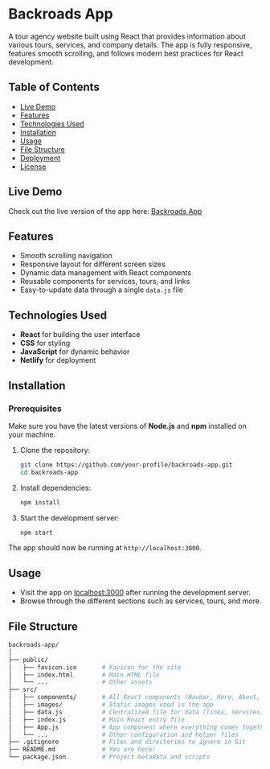 # Backroads App

A tour agency website built using React that provides information about various tours, services, and company details. The app is fully responsive, features smooth scrolling, and follows modern best practices for React development.

## Table of Contents

- [Live Demo](#live-demo)
- [Features](#features)
- [Technologies Used](#technologies-used)
- [Installation](#installation)
- [Usage](#usage)
- [File Structure](#file-structure)
- [Deployment](#deployment)
- [License](#license)

## Live Demo

Check out the live version of the app here: [Backroads App](https://backroads-tour-agency.netlify.app/)

## Features

- Smooth scrolling navigation
- Responsive layout for different screen sizes
- Dynamic data management with React components
- Reusable components for services, tours, and links
- Easy-to-update data through a single `data.js` file

## Technologies Used

- **React** for building the user interface
- **CSS** for styling
- **JavaScript** for dynamic behavior
- **Netlify** for deployment

## Installation

### Prerequisites

Make sure you have the latest versions of **Node.js** and **npm** installed on your machine.

1. Clone the repository:

   ```sh
   git clone https://github.com/your-profile/backroads-app.git
   cd backroads-app
   ```

2. Install dependencies:

   ```sh
   npm install
   ```

3. Start the development server:
   ```sh
   npm start
   ```

The app should now be running at `http://localhost:3000`.

## Usage

- Visit the app on [localhost:3000](http://localhost:3000) after running the development server.
- Browse through the different sections such as services, tours, and more.

## File Structure

```bash
backroads-app/
│
├── public/
│   ├── favicon.ico       # Favicon for the site
│   ├── index.html        # Main HTML file
│   └── ...               # Other assets
├── src/
│   ├── components/       # All React components (Navbar, Hero, About, Services, etc.)
│   ├── images/           # Static images used in the app
│   ├── data.js           # Centralized file for data (links, services, tours)
│   ├── index.js          # Main React entry file
│   ├── App.js            # App component where everything comes together
│   └── ...               # Other configuration and helper files
├── .gitignore            # Files and directories to ignore in Git
├── README.md             # You are here!
└── package.json          # Project metadata and scripts
```
